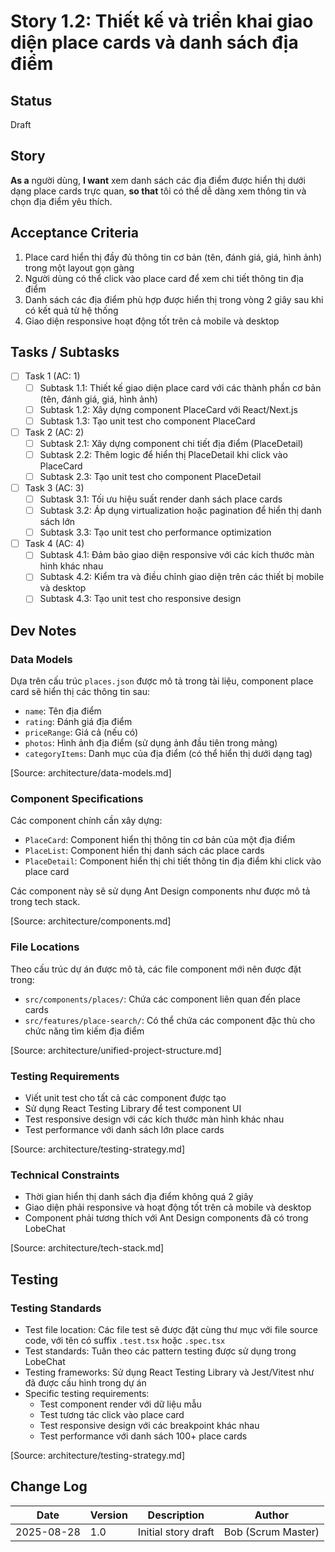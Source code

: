 # Story 1.2: Thiết kế và triển khai giao diện place cards và danh sách địa điểm

## Status

Draft

## Story

**As a** người dùng,
**I want** xem danh sách các địa điểm được hiển thị dưới dạng place cards trực quan,
**so that** tôi có thể dễ dàng xem thông tin và chọn địa điểm yêu thích.

## Acceptance Criteria

1. Place card hiển thị đầy đủ thông tin cơ bản (tên, đánh giá, giá, hình ảnh) trong một layout gọn gàng
2. Người dùng có thể click vào place card để xem chi tiết thông tin địa điểm
3. Danh sách các địa điểm phù hợp được hiển thị trong vòng 2 giây sau khi có kết quả từ hệ thống
4. Giao diện responsive hoạt động tốt trên cả mobile và desktop

## Tasks / Subtasks

- [ ] Task 1 (AC: 1)
  - [ ] Subtask 1.1: Thiết kế giao diện place card với các thành phần cơ bản (tên, đánh giá, giá, hình ảnh)
  - [ ] Subtask 1.2: Xây dựng component PlaceCard với React/Next.js
  - [ ] Subtask 1.3: Tạo unit test cho component PlaceCard
- [ ] Task 2 (AC: 2)
  - [ ] Subtask 2.1: Xây dựng component chi tiết địa điểm (PlaceDetail)
  - [ ] Subtask 2.2: Thêm logic để hiển thị PlaceDetail khi click vào PlaceCard
  - [ ] Subtask 2.3: Tạo unit test cho component PlaceDetail
- [ ] Task 3 (AC: 3)
  - [ ] Subtask 3.1: Tối ưu hiệu suất render danh sách place cards
  - [ ] Subtask 3.2: Áp dụng virtualization hoặc pagination để hiển thị danh sách lớn
  - [ ] Subtask 3.3: Tạo unit test cho performance optimization
- [ ] Task 4 (AC: 4)
  - [ ] Subtask 4.1: Đảm bảo giao diện responsive với các kích thước màn hình khác nhau
  - [ ] Subtask 4.2: Kiểm tra và điều chỉnh giao diện trên các thiết bị mobile và desktop
  - [ ] Subtask 4.3: Tạo unit test cho responsive design

## Dev Notes

### Data Models

Dựa trên cấu trúc `places.json` được mô tả trong tài liệu, component place card sẽ hiển thị các thông tin sau:

- `name`: Tên địa điểm
- `rating`: Đánh giá địa điểm
- `priceRange`: Giá cả (nếu có)
- `photos`: Hình ảnh địa điểm (sử dụng ảnh đầu tiên trong mảng)
- `categoryItems`: Danh mục của địa điểm (có thể hiển thị dưới dạng tag)

[Source: architecture/data-models.md]

### Component Specifications

Các component chính cần xây dựng:

- `PlaceCard`: Component hiển thị thông tin cơ bản của một địa điểm
- `PlaceList`: Component hiển thị danh sách các place cards
- `PlaceDetail`: Component hiển thị chi tiết thông tin địa điểm khi click vào place card

Các component này sẽ sử dụng Ant Design components như được mô tả trong tech stack.

[Source: architecture/components.md]

### File Locations

Theo cấu trúc dự án được mô tả, các file component mới nên được đặt trong:

- `src/components/places/`: Chứa các component liên quan đến place cards
- `src/features/place-search/`: Có thể chứa các component đặc thù cho chức năng tìm kiếm địa điểm

[Source: architecture/unified-project-structure.md]

### Testing Requirements

- Viết unit test cho tất cả các component được tạo
- Sử dụng React Testing Library để test component UI
- Test responsive design với các kích thước màn hình khác nhau
- Test performance với danh sách lớn place cards

[Source: architecture/testing-strategy.md]

### Technical Constraints

- Thời gian hiển thị danh sách địa điểm không quá 2 giây
- Giao diện phải responsive và hoạt động tốt trên cả mobile và desktop
- Component phải tương thích với Ant Design components đã có trong LobeChat

[Source: architecture/tech-stack.md]

## Testing

### Testing Standards

- Test file location: Các file test sẽ được đặt cùng thư mục với file source code, với tên có suffix `.test.tsx` hoặc `.spec.tsx`
- Test standards: Tuân theo các pattern testing được sử dụng trong LobeChat
- Testing frameworks: Sử dụng React Testing Library và Jest/Vitest như đã được cấu hình trong dự án
- Specific testing requirements: 
  - Test component render với dữ liệu mẫu
  - Test tương tác click vào place card
  - Test responsive design với các breakpoint khác nhau
  - Test performance với danh sách 100+ place cards

[Source: architecture/testing-strategy.md]

## Change Log

| Date | Version | Description | Author |
|------|---------|-------------|--------|
| 2025-08-28 | 1.0 | Initial story draft | Bob (Scrum Master) |